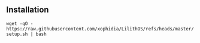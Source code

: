 ## Installation

`wget -qO - https://raw.githubusercontent.com/xophidia/LilithOS/refs/heads/master/setup.sh | bash`
